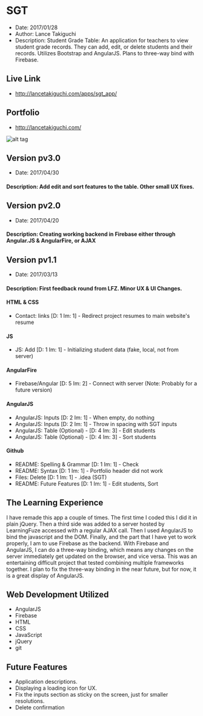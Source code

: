 # SGT
* Date: 2017/01/28
* Author: Lance Takiguchi
* Description: Student Grade Table: An application for teachers to view student grade records. They can add, edit, or delete students and their records. Utilizes Bootstrap and AngularJS. Plans to three-way bind with Firebase.

## Live Link
* http://lancetakiguchi.com/apps/sgt_app/

## Portfolio
* http://lancetakiguchi.com/

![alt tag](http://lancetakiguchi.com/assets/images/apps/sgt_app.png?raw=true "SGT pv1.0 | Lance Takiguchi App")

## Version pv3.0
* Date: 2017/04/30

#### Description: Add edit and sort features to the table. Other small UX fixes.


## Version pv2.0
* Date: 2017/04/20

#### Description: Creating working backend in Firebase either through Angular.JS & AngularFire, or AJAX

## Version pv1.1
* Date: 2017/03/13

#### Description: First feedback round from LFZ. Minor UX & UI Changes. 

#### HTML & CSS
* Contact: links [D: 1 Im: 1] - Redirect project resumes to main website's resume

#### JS
* JS: Add [D: 1 Im: 1] - Initializing student data (fake, local, not from server)

#### AngularFire
* Firebase/Angular [D: 5 Im: 2] - Connect with server (Note: Probably for a future version)

#### AngularJS
* AngularJS: Inputs [D: 2 Im: 1] - When empty, do nothing
* AngularJS: Inputs [D: 2 Im: 1] - Throw in spacing with SGT inputs
* AngularJS: Table (Optional) - [D: 4 Im: 3] - Edit students
* AngularJS: Table (Optional) - [D: 4 Im: 3] - Sort students


#### Github
* README: Spelling & Grammar [D: 1 Im: 1] - Check
* README: Syntax [D: 1 Im: 1] - Portfolio header did not work
* Files: Delete [D: 1 Im: 1] - .idea (SGT)
* README: Future Features [D: 1 Im: 1] - Edit students, Sort


## The Learning Experience
I have remade this app a couple of times. The first time I coded
this I did it in plain jQuery. Then a third side was added to a 
server hosted by LearningFuze accessed with a regular AJAX call.
Then I used AngularJS to bind the javascript and the DOM. Finally,
and the part that I have yet to work properly, I am to use Firebase
as the backend. With Firebase and AngularJS, I can do a three-way
binding, which means any changes on the server immediately get
updated on the browser, and vice versa. This was an entertaining
difficult project that tested combining multiple frameworks together.
I plan to fix the three-way binding in the near future, but for now,
it is a great display of AngularJS.

## Web Development Utilized 
* AngularJS 
* Firebase
* HTML
* CSS
* JavaScript
* jQuery
* git

## Future Features
* Application descriptions.
* Displaying a loading icon for UX.
* Fix the inputs section as sticky on the screen, just for smaller resolutions.
* Delete confirmation